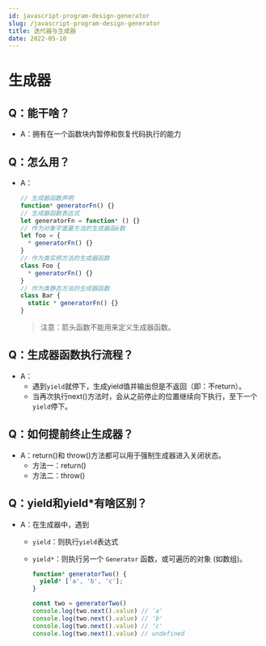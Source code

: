 ```yaml
---
id: javascript-program-design-generator
slug: /javascript-program-design-generator
title: 迭代器与生成器
date: 2022-05-10
---
```

# 生成器

## Q：能干啥？

* A：拥有在一个函数块内暂停和恢复代码执行的能力

## Q：怎么用？

* A：

  ````javascript
  // 生成器函数声明
  function* generatorFn() {}
  // 生成器函数表达式
  let generatorFn = function* () {}
  // 作为对象字面量方法的生成器函é数 
  let foo = {
    * generatorFn() {}
  }
  // 作为类实例方法的生成器函数 
  class Foo {
    * generatorFn() {}
  }
  // 作为类静态方法的生成器函数 
  class Bar {
    static * generatorFn() {}
  }
  ````

  > 注意：箭头函数不能用来定义生成器函数。

## Q：生成器函数执行流程？

* A：
  * 遇到`yield`就停下，生成yield值并输出但是不返回（即：不return）。
  * 当再次执行next()方法时，会从之前停止的位置继续向下执行，至下一个`yield`停下。

## Q：如何提前终止生成器？

* A：return()和 throw()方法都可以用于强制生成器进入关闭状态。
  * 方法一：return()
  * 方法二：throw()

## Q：yield和yield*有啥区别？

* A：在生成器中，遇到

  * `yield`：则执行`yield`表达式

  * `yield*`：则执行另一个 `Generator` 函数，或可遍历的对象 (如数组)。

    ````javascript
    function* generatorTwo() {
      yield* ['a', 'b', 'c'];
    }
    
    const two = generatorTwo()
    console.log(two.next().value) // 'a'
    console.log(two.next().value) // 'b'
    console.log(two.next().value) // 'c'
    console.log(two.next().value) // undefined
    ````


